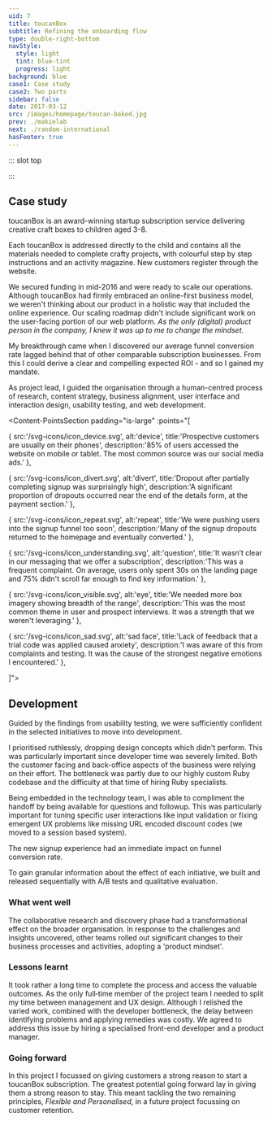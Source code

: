 ```yaml
---
uid: 7
title: toucanBox
subtitle: Refining the onboarding flow
type: double-right-bottom
navStyle:
  style: light
  tint: blue-tint
  progress: light
background: blue
case1: Case study
case2: Two parts
sidebar: false
date: 2017-03-12
src: /images/homepage/toucan-baked.jpg
prev: ./makielab
next: ./random-international
hasFooter: true
---
```

<!-- A redesigned sign up funnel to improve communication, useability and confidence and a strategic design project to identify new ways to improve customer retention -->
::: slot top

<Stage-ProjectStage :noise="true" ctaLabel="toucanbox.com" ctaUrl="https://www.toucanbox.com" rag="toucan-rag" ragTitle="rag-1" titleColumnClass="is-three-fifths" :hasModal="true"
description="I guided the organisation through a human-centred design process which had a transformative effect on our approach to product development.">

<template v-slot:visual-column>
  <figure class="combined-image">
    <b class="decoration svg-yellow-splat"/>
    <Heros-ImageHero src="/images/toucanbox/combined_onboarding.png" alt="toucanBox homepage"/>
    <!-- <b class="decoration svg-bee"/> -->
    <!-- <b class="decoration svg-confetti-red"/> -->
    <b class="decoration svg-confetti-yellow"/>
    <b class="decoration svg-flash-blue"/>
    <b class="decoration svg-flash-yellow"/>
    <!-- <b class="decoration svg-pencil-parachute"/> -->
  </figure>
</template>

<template v-slot:modal>

<Content-ModalAlert label1="toucanBox 2017" label2="toucanBox current" url1="https://toucanwww.netlify.app/" url2="https://www.toucanbox.com">

**toucanBox.com**

I created a static mirror of the toucanBox homepage at the conclusion of this project in Summer 2017.

</Content-ModalAlert>

</template>

<template v-slot:platform>

Responsive web app

</template>

<template v-slot:timeframe>

2017

</template>

<template v-slot:my-role>

Project lead
~ UI/UX Designer

</template>

<template v-slot:team>

CTO
~ 2 full-stack developers
<!-- ~ stakeholders in Marketing and Creative -->

</template>

</Stage-ProjectStage>

<style lang="sass">
@import "@theme/styles/variables.sass"

.toucan-rag
  padding-right: 2em

@media screen and (min-width: $fullhd)
  .toucan-rag
    padding-right: 3em

</style>

:::



<Content-TextSection rag="rag-4" padding="is-initial" columnOffset="title-offset">

##  Case study

<p class="subtitle">
toucanBox is an award-winning startup subscription service delivering creative craft boxes to children aged 3-8.
</p>

Each toucanBox is addressed directly to the child and contains all the materials needed to complete crafty projects, with colourful step by step instructions and an activity magazine. New customers register through the website.

We secured funding in mid-2016 and were ready to scale our operations. Although toucanBox had firmly embraced an online-first business model, we weren't thinking about our product in a holistic way that included the online experience. Our scaling roadmap didn't include significant work on the user-facing portion of our web platform. _As the only (digital) product person in the company, I knew it was up to me to change the mindset._

My breakthrough came when I discovered our average funnel conversion rate lagged behind that of other comparable subscription businesses. From this I could derive a clear and compelling expected ROI - and so I gained my mandate.

As project lead, I guided the organisation through a human-centred process of research, content strategy, business alignment, user interface and interaction design, usability testing, and web development.

<template v-slot:aside>

####  The challenge{ .challenge-title }

How might we increase funnel conversion rate; achieving our business goal but also helping our customers achieve their goals. How might we build a shared organisational understanding of the customer journey.

<br>

#### The outcome{ .challenge-title }

A usable, reassuring, and technologically sustainable homepage and signup experience which raised funnel conversion rate by an average of **25%** while reducing messaging related customer service cases.

_I have omitted confidential information in this case study._
{ .secondary }

</template>


</Content-TextSection>


<!-- <Content-ThreeColumnSection padding="is-large">

<template v-slot:column1>

###  The challenge

How might we increase funnel conversion rate; achieving our business goal but also helping our users achieve their goals. How might we build a shared organisational understanding of the user’s journey.

</template>

<template v-slot:column2>

### The outcome

A usable, reassuring, and technologically sustainable homepage and signup experience which raised funnel conversion rate by an average of **25%** while reducing messaging related CS cases.

</template>

<template v-slot:column3>

### My role

Project Management
~ Customer Research
~ UI/UX Design
~ Analysis and Evaluation

</template>

</Content-ThreeColumnSection> -->



<Content-MainSectionDivider aside="Section 1 of 3" title="Discovery"/>



<Content-PointsSection padding="is-large" :points="[

{ src:'/svg-icons/icon_device.svg', alt:'device', title:'Prospective customers are usually on their phones', description:'85% of users accessed the website on mobile or tablet. The most common source was our social media ads.' },

{ src:'/svg-icons/icon_divert.svg', alt:'divert', title:'Dropout after partially completing signup was surprisingly high', description:'A significant proportion of dropouts occurred near the end of the details form, at the payment section.' },

{ src:'/svg-icons/icon_repeat.svg', alt:'repeat', title:'We were pushing users into the signup funnel too soon', description:'Many of the signup dropouts returned to the homepage and eventually converted.' },

{ src:'/svg-icons/icon_understanding.svg', alt:'question', title:'It wasn’t clear in our messaging that we offer a subscription', description:'This was a frequent complaint. On average, users only spent 30s on the landing page and 75% didn\'t scroll far enough to find key information.' },

{ src:'/svg-icons/icon_visible.svg', alt:'eye', title:'We needed more box imagery showing breadth of the range', description:'This was the most common theme in user and prospect interviews. It was a strength that we weren\'t leveraging.' },

{ src:'/svg-icons/icon_sad.svg', alt:'sad face', title:'Lack of feedback that a trial code was applied caused anxiety', description:'I was aware of this from complaints and testing. It was the cause of the strongest negative emotions I encountered.' },

]">

<template v-slot:content>

## Research

<p class="subtitle">
  I tested the usability of the existing flow and engaged both customers and non-customers in a dialogue to uncover core motivations.
</p>

To supplement this, I collected data insights and stakeholder knowledge from across the business; customer service (CS), website analytics, net promoter score (NPS), customer surveys and the production database, sometimes asking new questions of our data to fill in the gaps (including writing a few database queries of my own). Along the way, I captured insights in a central location accessible to the whole organisation.



<!-- I gathered data from Google Analytics, Hotjar and customer service cases:
Interviewing customers provided me with further insight into their expectations and needs. I recorded standout and commonly occuring comments:

Analytics, asking customer service, interviewing existing customers and parents who weren’t customers. To gain a better understanding of toucanBox's business goals and constraints along with user needs and behaviours, I kicked off a discovery phase based on a range of quantitative and qualitative research methodologies. I held a series of stakeholder interviews across several business lines to better understand toucanBox's business goals, requirements, and constraints. Each of these interviews was captured in audio and text format, and was used to identify common themes and specific needs. I also explored existing data and artefacts, including.  -->

</template>

</Content-PointsSection>


<Content-QuoteSection rag="rag-4" quote="It’s fun, I can see it’s for kids. But I can't see straight away why I might want it or how it works." attribute="Ameera, mum to Rafi"/>


<Content-ThreeColumnSection padding="is-large" columnOffset="three-offset">

<template v-slot:content>

## Who are our customers?

<p style="padding-right: 6em;">
Through internal stakeholder consultation and customer interviews, I identified the following high level personas and their corresponding motivations:
</p>

</template>

<template v-slot:column1>

####  Parent

---

<div class="small">

*Buyer persona*

In general it’s the parent who responds to our advertising and comms, makes the purchase, manages the subscription and engages with customer service.

<br>

**I want my child to be happy**
~ They enjoy crafting _“We do crafts every weekend and they love it”_
~ They want toucanBox _“They saw it on TV and asked me for it”_

<br>

**I want to be a good parent**
~ I want to share positive experiences with my child, forming lasting memories _“I really value the time we spend together”_
~ I want to support my child’s education and development _“If only it was easier to find things for my kids to do that support their education”_
~ I want to be prepared _“I want to do more crafting with my kids but I’m not creative”_

</div>

</template>

<template v-slot:column2>

#### Gifter

---

<div class="small">

*Buyer persona*

A family friend or relative. Possibly already a customer.

<br>

**I want to give a good gift**
~ I want to show how much I care _“Finding a gift that’s good enough can be hard”_
~ I want it to be quick and easy, for me and the recipient _“A good gift doesn’t create any work for whoever I give it to”_

<br>
<br>

</div>

#### Child

---

<div class="small">

*User persona*

The box experience is all about the child. Their enjoyment drives the decision to remain subscribed. They want to be entertained or to do what they've seen on TV or tried at school.

<!-- <br> -->

<!-- **I want to be entertained**
~ I want to do what I’ve seen my friends do / seen on TV (YouTube) / done at school -->

</div>

</template>

<template v-slot:column3>

<figure class="image parent-loading is-square">
  <img class="lazyload" data-src="/images/toucanbox/users.jpg" alt="Cartoon of users">
</figure>

</template>

</Content-ThreeColumnSection>


<Content-ImageFrames-FullImageSection url="/images/toucanbox/warehouse-wide.jpg" alt="The toucanBox fulfilment warehouse at Heathrow">
<template v-slot:caption>

The toucanBox fulfilment warehouse at Heathrow

</template>
</Content-ImageFrames-FullImageSection>


<Content-ThreeColumnSection padding="is-large" rag="rag-5" columnOffset="three-offset">

<template v-slot:content>

## Collaboration and objectives

Internal stakeholder engagement was crucial to understand the overarching business goals and challenges, but also to build a sense of ownership in the project outcomes. I needed to establish a _'product mindset'_ around the online experience, so that we would continue to measure, evaluate, and iterate the platform on an ongoing basis.

I involved key stakeholders in a journey mapping workshop to visualise the front- and back-stage activities comprising a subscription. This equipped me with important foundational knowledge but also helped other departments empathise with the customer. I followed up with a second workshop, this time focussed on optimising the core value proposition, messaging and content hierarchy. We used our new mission statement as a starting point: _“Unlocking your creativity one box at a time.”_

<!-- As well as generating some snappy copy, we realised we were mixing up 'Why toucanBox' and 'How it works'. Going forward we knew to avoid this pitfall.
In a technique inspired by the product agency [Made By Many](https://www.madebymany.com/)
-->

I summarised our insights into six 'Product Principles' each with suggested ideation starting points:

1\. Easy	&nbsp;	&nbsp;2. Clear	&nbsp;	&nbsp;3. Trustworthy	&nbsp;	&nbsp;4. Open	&nbsp;	&nbsp;5. Personalised	&nbsp;	&nbsp;6. Flexible
{.principles}

<style lang="sass">

  p.principles
    color: white

</style>


We agreed the first two principles were most relevant to our goal of increasing conversion rate. This focus enabled me to define clear measures of success through general and channel-specific KPIs.

<!-- ‘Why toucanBox?’ and ‘How it works.’


the hierarchy of content on the homepage and messaging throughout the flow.

hierarchy of content

distill our value proposition into three digestible headings




Based on the insights collected through research and discovery, I held a series of workshops with the project team to turn insights into action.

We knew Increase funnel conversion rate

so that key stakeholders would champion an outcome driven attitude as the project unfolded.



 the existing online experience, but to instil a sense of ownership in the project outcomes. For our supporter engagement strategy to succeed, we needed key stakeholders in the organization to buy in and champion the mindsets and methods we established as the project unfolded.

Journey mapping workshop

Value proposition workshop

How might we? Jobs to be done and/or user story. Measurable objectives would be better. Design principles? Increase funnel conversion rate. PM-esq stuff. We needed to build a “product” mindset around the signup experience. This would let us make decisions based on real insights and to continuously measure, evaluate, and iterate on the platform over time.

Based on the insights collected through research and discovery, I held a series of workshops with the project team to turn insights into action.

Guided by our findings, I defined clear measures of success for the project through generalized and channel-specific KPIs.

I broke down the overarching project goal into six focus areas under two themes. Unlocking your creativity one box at a time:

I then summarised customer quotes and supporting data into six 'product Design Principles,' each with suggested ideation starting points:

1. Easy
2. Clear
3. Trustworthy
4. Open
5. Personalised
6. Flexible

Easy, Clear, Open and Trustworthy with an overhaul of the acquisition funnel and more help and information on the website. -->

</template>

<template v-slot:column1>

####  Make it clear

---

<div class="small">

Refine how we communicate the toucanBox value proposition with messaging and content optimised for fast comprehension.

Minimise misunderstanding and effectively translate our typical marketing messages “free craft box” into the full picture “toucanBox is a craft box subscription you can try for free”.

Reduce anxiety about price and discounts by providing clear and timely feedback.

</div>

</template>

<template v-slot:column2>

#### Make it easy

---

<div class="small">

Enable comparison between the three box sizes.

Minimise the number of steps, clicks and details required to complete signup.

Build confidence throughout the funnel by following usability best practices, validated by thorough user testing.

Establish a consistent UI language with a living design system.

</div>

</template>

<!-- <template v-slot:column3>

#### Trustworthy

---

<div class="small">

Be more human in the tone of our design and copywriting.

Minimise the number of steps, clicks and details required to complete signup.

Build confidence throughout the funnel by following usability best practices, validated by thorough user testing.

Establish a consistent UI language with a living design system.

</div>

</template> -->

<template v-slot:column3>

<Content-InfoBox :hasIcon="true" :hasAction="true" type="modal" label="See principles" style="margin-bottom: 3em;">

<p style="padding-right: 1em;">
I gathered everything we learnt about our users into a set of 'Product Principles' the whole organisation could access and benefit from.
</p>

<template slot="modal">

<Content :page-key="$site.pages.find(p => p.path === '/extra/toucanbox-principles/').key"/>

</template>

</Content-InfoBox>

</template>

</Content-ThreeColumnSection>







<Content-ImageFrames-FullImageSection url="/images/toucanbox/onboarding-montage.jpg" alt="Montage of discovery artefacts"/>






<Content-ImageFrames-SquareImagesRow rag="rag-4" :images="[
{ url:'/images/toucanbox/main-stage-square.png', alt:'Optimise the \'main stage\'', caption:'Square image caption 1', slot:'slot1', iframe:false, action: {
  type: 'modal',
  label: 'Iterations',
  slot: 'modal1'
  } },
{ url:'/images/toucanbox/product-section.png', alt:'Optimise the product section', caption:'Square image caption 2', slot:'slot2', iframe:false, action: {
  type: 'modal',
  label: 'Iterations',
  slot: 'modal2'
  } },
{ url:'/images/toucanbox/ia-nav.png', alt:'Optimise site nav and IA', caption:'Square image caption 3', slot:'slot3', iframe:false },
]">

<template slot="content">

## Testing prototypes

<p class="subtitle">
  Equipped with strategic objectives generated with input from across the organisation, my next step was to iterate towards a design solution.
</p>

Four design challenges stood out as critical to the project’s success; the 'main stage', product section, site navigation and the details form. I didn't rely solely on upfront research and tested continuously with stakeholders and users. NB: trialist mode is activated when a user enters a valid discount code or if they arrive from a paid marketing source with a URL embedded code.

<!-- Insights from the journey mapping and value proposition workshops enabled me to rapidly iterate flow, information architecture, usability, interface and visual design from a strong foundation. Nevertheless, I didn't solely rely on upfront research and tested constantly with stakeholders and users. -->




<!-- Rapid wireframing and prototyping

with Adobe Xd, Invision, and React helped the project team explore several directions before identifying a promising design approach.

Having defined the relationship of the new feature to the existing system and the specific personalisation options we would offer, the next challenge was to establish how it would be presented to customers.

Before moving into high-fidelity design and development, I performed usability testing on the proposed direction for the signup experience to validate design and content and decisions, identify challenges, and iterate based on real user feedback.

I sketched and iterated all sections of the acquisition funnel, applying the new information architecture and improving useability, consistency and visual design.

Based on the analysis and project goals, four interface design challenges stood out to me as critical to the project’s success:

I recruited a range of study participants that closely matched our defined user personas, and designed a usability study that would examine several different signup flows. -->

<!-- Rapid wireframing and prototyping with Adobe Xd, Invision, and React helped the project team explore several directions before identifying a promising design approach. -->
<br>
<br>

### Landing page

</template>

<template slot="slot1">

#### 'Main stage'

Leveraging our newly optimised messaging to communicate the value proposition clearly and quickly.

- Clear upfront product value statement{ .check }
- Leveraging our quality video content (autoplay on desktop){ .check }
{ .check-list }

</template>

<template slot="modal1">

<figure class="image parent-loading is-2by1">
  <img class="lazyload" data-src="/images/toucanbox/main-stage-detail.png" alt="Iterations of the Main Stage">
</figure>

</template>

<template slot="slot2">

#### Product section

Enabling comparison between each box, while emphasising their different propositions.

- Compact vertically stacking cards with detail views{ .check }
- Not neglecting desktop users - three column layout{ .check }
{ .check-list }

</template>

<template slot="modal2">

<figure class="image parent-loading is-2by1">
  <img class="lazyload" data-src="/images/toucanbox/product-section-detail.png" alt="Iterations of the Product Section">
</figure>

</template>

<template slot="slot3">

#### Information architecture

Redesigned sitemap and site-wide navigation, able to accommodate existing content and scale to new verticals.

<!-- scale to . The right-oriented, persistent login button fades out as the menu slides in. Site navigation and structure. New content (schools, inside a box, blog/activities). Around what users are really looking for e.g. What's inside the box - reachable by both scrolling and clicking a button in the nav. -->

- Always visible login button to reduce CS cases{ .check }
- Links that focus on what prospects are trying to learn{ .check }
{ .check-list }

</template>

</Content-ImageFrames-SquareImagesRow>




<Content-ImageFrames-SquareImagesRow padding="is-medium"  :images="[
{ url:'/images/toucanbox/signup-funnel.png', alt:'Optimise the signup funnel', caption:'Square image caption 1', slot:'slot1', iframe:false, action: {
  type: 'modal',
  label: 'Wireframes',
  slot: 'modal1'
  } },
{ url:'/images/toucanbox/mobile-steps.png', alt:'Mobile friendly steps', caption:'Square image caption 2', slot:'slot2', iframe:false, action: {
  type: 'link',
  label: 'Prototype',
  url: 'https://signup-prototype.netlify.app/?code=test'
  } },
{ url:'/images/toucanbox/choose-plan.png', alt:'Choose a plan', caption:'Square image caption 3', slot:'slot3', iframe:false, action: {
  type: 'modal',
  label: 'Video',
  slot: 'modal3'
  } },
]">

<template slot="content">

### Signup funnel

</template>

<template slot="slot1">

#### Reassuring information

Single page signup form, the simplest and most usable solution we could currently offer the user.

- Clear feedback of discount and price status{ .check }
- Customisable trial offer message{ .check }
- Revamped input validation logic{ .check }
{ .check-list }

</template>

<template slot="modal1">

<figure class="image parent-loading is-2by1">
  <img class="lazyload" data-src="/images/toucanbox/wireframe-flow-signup.png" alt="Iterations of the Main Stage">
</figure>

</template>

<template slot="slot2">

#### Mobile-friendly steps

Splitting fieldsets onto separate pages (mobile and desktop) with a continue button and persistent order basket.

- Could be more usable on mobile and enable more information capture for personalisation{ .check }
- Beyond the current technical expertise of the team{ .stop }
{ .check-list }

</template>

<template slot="slot3">

#### Choose a subscription plan

We experimented with adding additional choice at signup but found this reduced conversion rate. A small uptick in retention didn't offset the effect.

- Upsell customers at signup{ .check }
- Retention was a promising future focus{ .check }
- Too much upfront commitment for most potential customers{ .stop }
{ .check-list }

</template>

<template slot="modal3">

<div class="video-wrapper">

  <figure class="image parent-loading is-9by16 single-image">
    <Content-ImageFrames-Iframer url="https://player.vimeo.com/video/293190532"></Content-ImageFrames-Iframer>
  </figure>
  <figcaption>
    User testing a subscription plans design iteration
  </figcaption>

</div>

</template>

</Content-ImageFrames-SquareImagesRow>




<Content-MainAsideSection padding="is-large has-divider" rag="rag-4" :aside="true" columnOffset="table-offset" page1Label="Landing page" page2Label="Signup funnel">

<template slot="content">

## Lessons from user testing

I conducted usability testing of the funnel designs with internal stakeholders and external testers. The appropriate level of fidelity was different for each initiative and audience. Static wireframes and paper prototypes sufficed for internal stakeholders, greatly increasing iteration speed. For external testing I typically made use of inVision and HTML prototypes, recording sessions by video to be viewed later by the whole project team.

</template>

<template>

**Observation** | **Remedy** |
--- | --- |
_“I’ll use the menu to learn more”_ A significant minority of testers wanted to use the navigation menu to learn more, rather than scrolling. They found the options unsatisfying or confusing | I added links to the main navigation for separate pages mirroring and expanding upon scroll-reachable content on the homepage |
_"We can't just have the burger menu on desktop"_ Internal testers requested an always-visible main navigation on desktop | I had de-prioritised this for expediency but quickly realised we weren't meeting users' expectations while it was absent |
_“How do I close this?”_ Testers expected the product details modal to have a close button at the top as well as the bottom | I added close buttons to the top and bottom of the modal |
The view rate for the toucanBox promotional video didn't increase, even though I had increased the prominence of the video button | Further emphasis on the video button might compete with the main CTA. Instead, I added an autoplay looping montage video on desktop |
{.table .is-fullwidth}

</template>

<template slot="page2">

**Observation** | **Remedy** |
--- | --- |
_“I expected siblings would always cost £1 extra?”_ Testers reported that the messaging regarding the trial offer for siblings (additional children) was unclear. The existing copy could imply that each additional child would always cost £1, not just for the first delivery | Over time several such copywriting mistakes had crept into the funnel. I worked with our copywriter to revamp messaging across the homepage and signup flow. |
_“I can’t be sure how much I’m paying.”_ Testers mentioned that it felt frightening to click the ‘authorise payment’ button on the details form | I added a mini order summary next to the payment/paypal button titled 'What You're Paying Today' |
_“If I wanted to send toucanBox to two different addresses, how would I do that?”_ It became clear that our system was not well suited to gifters. The copy, interface and even the backend data model was not tailored to their needs | This was good feedback but the issue was out of the scope of this project. I made sure it was communicated to the Leadership Team and suggested a future project to resolve the issue. |
_“I don’t remember making a password, now I need one to log in?”_ Around 15% of trialists didn’t make a password after completing sign up, so I was aware we were increasing CS load to optimise for conversion. | Detailed analysis was needed to understand the impact of making the password field mandatory. I decided not to tackle this problem in this project, but advocated for a sister link to 'Forgotten your password?' on the login page: 'Not created a password yet?' |
{.table .is-fullwidth}

</template>

<template slot="aside">

<div class="columns is-gapless" style="margin-bottom: 3em;">
  <div class="column is-half">
    <figure class="image parent-loading is-square">
      <img class="lazyload" data-src="/images/toucanbox/user-testing-1.jpg" alt="User tester 1">
    </figure>
  </div>
</div>

<div class="columns is-gapless">
  <div class="column is-half">
    <figure class="image parent-loading is-square">
      <img class="lazyload" data-src="/images/toucanbox/user-testing-2.jpg" alt="User tester 2">
    </figure>
  </div>
</div>

</template>

</Content-MainAsideSection>




<Content-MainSectionDivider aside="Section 2 of 3" title="Delivery"/>




<Content-ImageFrames-MainImageSection padding="is-large" url="/images/toucanbox/styles.png" alt="toucanBox design system" :aside="true" rag="rag-5" imageClass="is-2by1">

<template v-slot:content>

## Design system

With such a small technology team and a rapidly growing business, I knew it was crucial to utilise every opportunity to maximise efficiency. We still had a relatively small web platform, so it made sense to establish a living design system during a redesign.

I worked closely with developers as we followed the [Atomic Design](https://bradfrost.com/blog/post/atomic-web-design/) methodology, with code as the single source of truth. I separately maintained a minimal Sketch Library of atoms to facilitate rapid UI sketching. In support, I directly wrote CSS for variables, atoms, molecules and some organisms.

Going forward, the design system enabled developers to prototype UI and the establishment of the 'Activities' blog, where content writers could easily compose visually rich articles.

 <!-- Implementation makes it easy for content editors to visualize and create content. block-based components
ongoing iteration and refinement to meet evolving user and business needs.

I worked closely with developers to establish variables for our colour pallet, typography scale, icons, spacing and other stylistic elements.

-->



<!-- Equally, our developers shared a relative weakness in front-end CSS and JS.

In order to act quickly, I slotted into the role of front-end developer to build the new homepage and make design improvements throughout the funnel.

Sustainable, living UI design system

Minimal common-sense standards.

Code as the single source of truth. Atoms as Sketch Library, organisms only in code.

Living design system: ongoing iteration and refinement to meet evolving user and business needs.

Enabled faster prototyping of new ideas.

To increase my efficiency and that of the whole team, I created and maintained a style guide of UI components and design guidelines (with corresponding html snippets) as I developed the front end

Link to living styleguide. Atomic design. UI style evolved from the magazine - graphic design.

Tone of voice -->

</template>

<template v-slot:aside>

#### Visual design

The toucanBox Creative Team had recently completed a brand refresh. I knew this new style would give us a distinctive look online and I was keen to promote consistency across all product touch points.

<!-- and new boxes included activity magazines brimming with colour, imagination and illustrations. -->

<!-- I knew this new style would give us a distinctive look online and I was keen to promote consistency across all product touch points. -->

Having been involved in the earlier stages of the project, they were primed and ready to work with me to apply the brand to the UI.

</template>

</Content-ImageFrames-MainImageSection>



<Content-ImageFrames-FullImageSection imageClass="is-16by9" url="/images/toucanbox/toucan-together.jpg" alt="Montage of discovery artefacts"/>




<Content-TextSection padding="is-large" rag="rag-4" columnOffset="title-offset">

## Development

<p class="subtitle">
  Guided by the findings from usability testing, we were sufficiently confident in the selected initiatives to move into development.
</p>

I prioritised ruthlessly, dropping design concepts which didn't perform. This was particularly important since developer time was severely limited. Both the customer facing and back-office aspects of the business were relying on their effort. The bottleneck was partly due to our highly custom Ruby codebase and the difficulty at that time of hiring Ruby specialists.

Being embedded in the technology team, I was able to compliment the handoff by being available for questions and followup. This was particularly important for tuning specific user interactions like input validation or fixing emergent UX problems like missing URL encoded discount codes (we moved to a session based system).

<!-- I complimented the design specs by being constantly available for questions.

Thanks to our existing UI design system, progressing from wireframes to high-fidelity UI design was a snap.

Further evaluation of the new design could only be achieved through live metrics. These needed to be measured in production.
What we chose to build in production. Release feature-by-feature - A/B testing to validate. Focus on working with and supporting developers to realise designs in production. Supporing with - CSS, Design System, compromises and adjustments to the spec.

I worked closely with our developers to tune the input validations and feedback messages on the details form. Under some circumstances, users from paid marketing channels with URL embedded discount codes could lose it while browsing the site. We solved this issue by switching to a session-based system.

Our custom Ruby codebase and the difficulty in recruiting Ruby developers in London combined to make developer resource the tightest bottleneck for toucanBox. Equally, our developers shared a relative weakness in front-end CSS and JS.

In order to act quickly, I slotted into the role of front-end developer to build the new homepage and make design improvements throughout the funnel. -->

<template v-slot:aside>

<Content-Techstack

:techs="[
{ title:'Build', description:'Middleman, Gulp' },
{ title:'UI', description:'JQuery, Vue.js' },
{ title:'CSS', description:'SCSS' },
{ title:'Backend', description:'Sinatra (Ruby, ERB), Postgres' },
]"

/>

</template>

</Content-TextSection>




<Content-MainSectionDivider aside="Section 3 of 3" title="Evaluation"/>




<Content-TextSection rag="rag-6">

<p class="subtitle" style="padding-right: 4em;">
  The new signup experience had an immediate impact on funnel conversion rate.
</p>

To gain granular information about the effect of each initiative, we built and released sequentially with A/B tests and qualitative evaluation.

<!-- I A/B tested changes as they were released. There were challenges in measuring the long-term impact of each change (including phased releases, seasonal fluctuations and incomplete historical data). The estimate of impact is therefore conservative.

The final funnel is accessible with fast performance on both desktop and mobile devices.

 -->


### What went well

The collaborative research and discovery phase had a transformational effect on the broader organisation. In response to the challenges and insights uncovered, other teams rolled out significant changes to their business processes and activities, adopting a 'product mindset'.

 <!-- in areas such as marketing, customer service and operations.


A 'product mindset' had taken root, with a focus on outcomes rather than outputs.

started to rethink several business processes and activities with a product mindset.

Thanks to our existing UI design system, progressing from wireframes to high-fidelity UI design was a snap.

The donation experience project had a transformational effect within the greater organization. In response to challenges and insights uncovered during user experience research and strategy, the organization rolled out significant changes to its business processes and activities, its approach to supporter outreach, conversion, and retention, and implemented a new membership model for supporters. -->

### Lessons learnt

 It took rather a long time to complete the process and access the valuable outcomes. As the only full&#8209;time member of the project team I needed to split my time between management and UX design. Although I relished the varied work, combined with the developer bottleneck, the delay between identifying problems and applying remedies was costly. We agreed to address this issue by hiring a specialised front-end developer and a product manager.

<!-- I was the only full-time member of the project team; coordinating the research, executing the design process, writing front-end code, planning tests and shipping releases. We were a small team with many competing priorities and a limited budget. This meant a delay between identifying the problems and releasing the improvements.

We addressed this problem in early 2018 by hiring a dedicated front-end developer, thereby creating a distinction for which I had been advocating between web development and product design. -->

<!-- although we searched for a product manager, we didn't find a suitable candidate.  -->

### Going forward

<p>
In this project I focussed on giving customers a strong reason to start a toucanBox subscription. The greatest potential going forward lay in giving them a strong reason to stay. This meant tackling the two remaining principles, <em>Flexible and Personalised</em>, in a <router-link to="/extra/toucanbox-personalisation/">future project</router-link> focussing on customer retention.
</p>


<template slot="aside">

<!-- <div class="columns is-gapless">
  <div class="column is-two-thirds">
    <figure class="image parent-loading is-square">
      <img class="lazyload" data-src="/images/toucanbox/post-its-principles.jpg" alt="Design principles">
    </figure>
  </div>
</div> -->

<Content-InfoBox :hasIcon="true" :hasAction="true" type="link" label="toucanbox.com mirror" url="https://toucanwww.netlify.app/">

I created a static mirror of the toucanBox homepage at the conclusion of this project in 2017.
{ .rag-2 }

</Content-InfoBox>

<!-- <Content-ModalWrapper type="link" url="http://toucanwww.herokuapp.com/" label="toucanBox static website circa 2017">
  <figure class="image parent-loading is-3by2">
    <img class="lazyload" data-src="/images/toucanbox/onboarding-desktop.jpg"" alt="touanBox website in 2017">
  </figure>
</Content-ModalWrapper> -->

</template>


</Content-TextSection>



<Content-MetricsSection padding="is-medium-large" :metrics="[
{ metric:'25%', description:'Cumulative average increase in funnel conversion rate' },
{ metric:'35%', description:'Reduction in homepage data transfer. I implemented SVG spritesheets, lazy loading and progressive enhancement' },
{ metric:'20%', description:'Reduction in the number of CS cases relating to a misunderstanding of the value proposition' },
]"/>

<!-- _Data reflects year-over-year activity for a defined period of time as of December 2017._ -->
